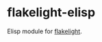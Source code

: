# flakelight-elisp

Elisp module for [flakelight][1].

[1]: https://github.com/accelbread/flakelight
